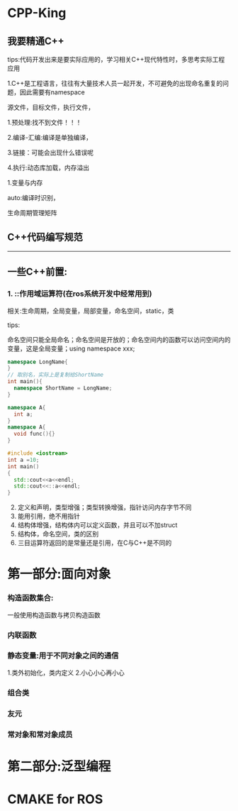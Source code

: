 # CPP-King
## 我要精通C++

tips:代码开发出来是要实际应用的，学习相关C++现代特性时，多思考实际工程应用

1.C++是工程语言，往往有大量技术人员一起开发，不可避免的出现命名重复的问题，因此需要有namespace

源文件，目标文件，执行文件，

1.预处理:找不到文件！！！

2.编译-汇编:编译是单独编译，

3.链接：可能会出现什么错误呢

4.执行:动态库加载，内存溢出

1.变量与内存

auto:编译时识别，

生命周期管理矩阵

## C++代码编写规范
---
## 一些C++前置:
### 1. ::作用域运算符(在ros系统开发中经常用到)

相关:生命周期，全局变量，局部变量，命名空间，static，类

tips:

命名空间只能全局命名；命名空间是开放的；命名空间内的函数可以访问空间内的变量，这是全局变量；using namespace xxx;

```cpp
namespace LongName{
}
// 取别名，实际上是复制给ShortName
int main(){
  namespace ShortName = LongName;
}
```
```cpp
namespace A{
  int a;
}
namespace A{
  void func(){}
}
```
```cpp
#include <iostream>
int a =10;
int main()
{
  std::cout<<a<<endl;
  std::cout<<::a<<endl;
}
```
2. 定义和声明，类型增强；类型转换增强，指针访问内存字节不同
3. 能用引用，绝不用指针
4. 结构体增强，结构体内可以定义函数，并且可以不加struct
5. 结构体，命名空间，类的区别
6. 三目运算符返回的是常量还是引用，在C与C++是不同的
# 第一部分:面向对象
### 构造函数集合:
一般使用构造函数与拷贝构造函数 
### 内联函数

### 静态变量:用于不同对象之间的通信
1.类外初始化，类内定义
2.小心小心再小心
### 组合类
### 友元
### 常对象和常对象成员
# 第二部分:泛型编程

# CMAKE for ROS
